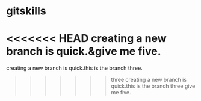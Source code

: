 # gitskills
<<<<<<< HEAD
creating a new branch is quick.&give me five.
=======
creating a new branch is quick.this is the branch three.
>>>>>>> three
creating a new branch is quick.this is the branch three give me five.
